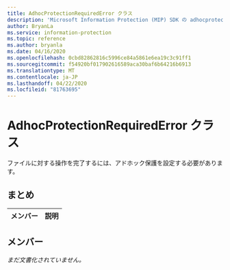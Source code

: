 ```yaml
---
title: AdhocProtectionRequiredError クラス
description: 'Microsoft Information Protection (MIP) SDK の adhocprotectionrequirederror:: undefined クラスを文書にします。'
author: BryanLa
ms.service: information-protection
ms.topic: reference
ms.author: bryanla
ms.date: 04/16/2020
ms.openlocfilehash: 0cbd82862816c5996ce84a5861e6ea19c3c91ff1
ms.sourcegitcommit: f54920bf017902616589aca30baf6b64216b6913
ms.translationtype: MT
ms.contentlocale: ja-JP
ms.lasthandoff: 04/22/2020
ms.locfileid: "81763695"
---
```

# <a name="class-adhocprotectionrequirederror"></a>AdhocProtectionRequiredError クラス 
ファイルに対する操作を完了するには、アドホック保護を設定する必要があります。
  
## <a name="summary"></a>まとめ
 メンバー                        | 説明                                
--------------------------------|---------------------------------------------
  
## <a name="members"></a>メンバー
_まだ文書化されていません。_
